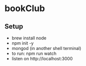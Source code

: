 # bookClub

## Setup

- brew install node
- npm init -y
- mongod (in another shell terminal)
- to run: npm run watch
- listen on http://localhost:3000
